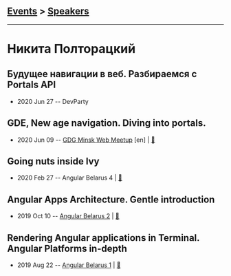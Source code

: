 ## [Events](../README.md) > [Speakers](../speakers.md)
---

# Никита Полторацкий

## Будущее навигации в веб. Разбираемся с Portals API
- 2020 Jun 27 -- DevParty    
## GDE, New age navigation. Diving into portals.
- 2020 Jun 09 -- [GDG Minsk Web Meetup](https://www.youtube.com/watch?v=SeiHpb2gIlM) [en] | [:notebook:](https://docs.google.com/presentation/d/1165aL9CwW-lzCp4s1bf9T3po83IoNC-BooDsE8hAIks/edit)  
## Going nuts inside Ivy
- 2020 Feb 27 -- Angular Belarus 4  | [:notebook:](https://docs.google.com/presentation/d/1MZlfS1xXq3dp_Y4ata4o0TvOThnQtGZVtTosryvnRQA/edit)  
## Angular Apps Architecture. Gentle introduction
- 2019 Oct 10 -- [Angular Belarus 2](https://www.youtube.com/watch?v=nUX0M1IXQuk)  | [:notebook:](https://slides.com/nikitapoltoratsky/angular-architecture#/)  
## Rendering Angular applications in Terminal. Angular Platforms in-depth
- 2019 Aug 22 -- [Angular Belarus 1](https://www.youtube.com/watch?v=qFKBcit2psU)  | [:notebook:](https://slides.com/nikitapoltoratsky/rendering-angular-applications-in-terminal-2)  
